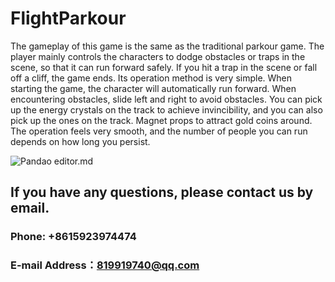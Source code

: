 # FlightParkour
The gameplay of this game is the same as the traditional parkour game. The player mainly controls the characters to dodge obstacles or traps in the scene, so that it can run forward safely. If you hit a trap in the scene or fall off a cliff, the game ends. Its operation method is very simple. When starting the game, the character will automatically run forward. When encountering obstacles, slide left and right to avoid obstacles. You can pick up the energy crystals on the track to achieve invincibility, and you can also pick up the ones on the track. Magnet props to attract gold coins around. The operation feels very smooth, and the number of people you can run depends on how long you persist.

![Pandao editor.md](https://pandao.github.io/editor.md/images/logos/editormd-logo-180x180.png "Pandao editor.md")
##  If you have any questions, please contact us by email.
### Phone: +8615923974474
### E-mail Address：819919740@qq.com
